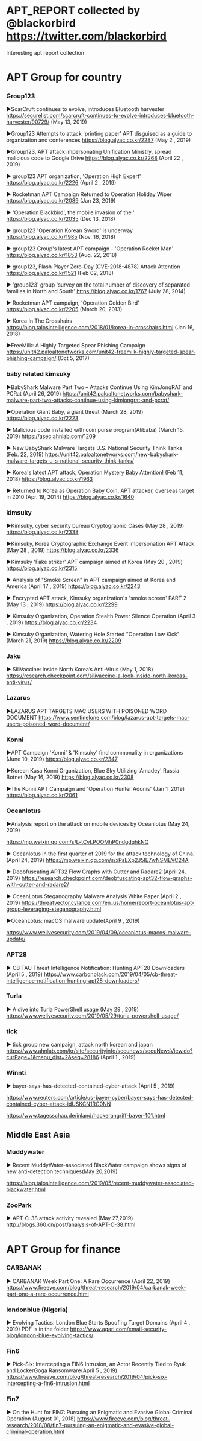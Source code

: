 # APT_REPORT collected by @blackorbird https://twitter.com/blackorbird 
Interesting apt report collection

# APT Group for country

### Group123

▶ScarCruft continues to evolve, introduces Bluetooth harvester
https://securelist.com/scarcruft-continues-to-evolve-introduces-bluetooth-harvester/90729/
(May 13, 2019)

▶Group123 Attempts to attack 'printing paper' APT disguised as a guide to organization and conferences
https://blog.alyac.co.kr/2287
(May 2 , 2019)

▶Group123, APT attack impersonating Unification Ministry, spread malicious code to Google Drive
https://blog.alyac.co.kr/2268
(April 22 , 2019)

▶ group123 APT organization, 'Operation High Expert'
https://blog.alyac.co.kr/2226
(April 2 , 2019)

▶ Rocketman APT Campaign Returned to Operation Holiday Wiper
https://blog.alyac.co.kr/2089
(Jan 23, 2019)

▶ 'Operation Blackbird', the mobile invasion of the '
https://blog.alyac.co.kr/2035
(Dec 13, 2018)

▶ group123 'Operation Korean Sword' is underway
https://blog.alyac.co.kr/1985
(Nov. 16, 2018)

▶ group123 Group's latest APT campaign - 'Operation Rocket Man'
https://blog.alyac.co.kr/1853
(Aug. 22, 2018)

▶ group123, Flash Player Zero-Day (CVE-2018-4878) Attack Attention
https://blog.alyac.co.kr/1521
(Feb 02, 2018)

▶ 'group123' group 'survey on the total number of discovery of separated families in North and South'
https://blog.alyac.co.kr/1767
(July 28, 2014)

▶ Rocketman APT campaign, 'Operation Golden Bird'
https://blog.alyac.co.kr/2205
(March 20, 2013)

▶ Korea In The Crosshairs
https://blog.talosintelligence.com/2018/01/korea-in-crosshairs.html
(Jan 16, 2018)

▶FreeMilk: A Highly Targeted Spear Phishing Campaign
https://unit42.paloaltonetworks.com/unit42-freemilk-highly-targeted-spear-phishing-campaign/
(Oct 5, 2017)


### baby related kimsuky

▶BabyShark Malware Part Two – Attacks Continue Using KimJongRAT and PCRat (April 26, 2019)
https://unit42.paloaltonetworks.com/babyshark-malware-part-two-attacks-continue-using-kimjongrat-and-pcrat/

▶Operation Giant Baby, a giant threat (March 28, 2019)
https://blog.alyac.co.kr/2223

▶ Malicious code installed with coin purse program(Alibaba) (March 15, 2019)
https://asec.ahnlab.com/1209

▶ New BabyShark Malware Targets U.S. National Security Think Tanks (Feb. 22, 2019)
https://unit42.paloaltonetworks.com/new-babyshark-malware-targets-u-s-national-security-think-tanks/

▶ Korea's latest APT attack, Operation Mystery Baby Attention! (Feb 11, 2018)
https://blog.alyac.co.kr/1963

▶ Returned to Korea as Operation Baby Coin, APT attacker, overseas target in 2010 (Apr. 19, 2014)
https://blog.alyac.co.kr/1640


### kimsuky

▶Kimsuky, cyber security bureau Cryptographic Cases (May 28 , 2019)
https://blog.alyac.co.kr/2338

▶Kimsuky, Korea Cryptographic Exchange Event Impersonation APT Attack (May 28 , 2019)
https://blog.alyac.co.kr/2336

▶Kimsuky  'Fake striker' APT campaign aimed at Korea (May 20 , 2019)
https://blog.alyac.co.kr/2315

▶ Analysis of "Smoke Screen" in APT campaign aimed at Korea and America (April 17 , 2019)
https://blog.alyac.co.kr/2243

▶ Encrypted APT attack, Kimsuky organization's 'smoke screen' PART 2 (May 13 , 2019)
https://blog.alyac.co.kr/2299

▶ Kimsuky Organization, Operation Stealth Power Silence Operation (April 3 , 2019)
https://blog.alyac.co.kr/2234

▶ Kimsuky Organization, Watering Hole Started "Operation Low Kick"(March 21, 2019)
https://blog.alyac.co.kr/2209

### Jaku

▶ SiliVaccine: Inside North Korea’s Anti-Virus (May 1, 2018)
https://research.checkpoint.com/silivaccine-a-look-inside-north-koreas-anti-virus/

### Lazarus
▶LAZARUS APT TARGETS MAC USERS WITH POISONED WORD DOCUMENT
https://www.sentinelone.com/blog/lazarus-apt-targets-mac-users-poisoned-word-document/


### Konni

▶APT Campaign 'Konni' & 'Kimsuky' find commonality in organizations (June 10, 2019)
https://blog.alyac.co.kr/2347

▶Korean Kusa Konni Organization, Blue Sky Utilizing 'Amadey' Russia Botnet  (May 16, 2019)
https://blog.alyac.co.kr/2308

▶The Konni APT Campaign and 'Operation Hunter Adonis' (Jan 1 ,2019)
https://blog.alyac.co.kr/2061

### Oceanlotus

▶Analysis report on the attack on mobile devices by Oceanlotus (May 24, 2019)

https://mp.weixin.qq.com/s/L-tCvLPOOMhP0ndgdqhkNQ

▶ Oceanlotus in the first quarter of 2019 for the attack technology of China.(April 24, 2019)
https://mp.weixin.qq.com/s/xPsEXp2J5IE7wNSMEVC24A

▶ Deobfuscating APT32 Flow Graphs with Cutter and Radare2 (April 24, 2019)
https://research.checkpoint.com/deobfuscating-apt32-flow-graphs-with-cutter-and-radare2/

▶ OceanLotus Steganography Malware Analysis White Paper (April 2 , 2019)
https://threatvector.cylance.com/en_us/home/report-oceanlotus-apt-group-leveraging-steganography.html

▶OceanLotus: macOS malware update(April 9 , 2019)

https://www.welivesecurity.com/2019/04/09/oceanlotus-macos-malware-update/

### APT28
▶ CB TAU Threat Intelligence Notification: Hunting APT28 Downloaders  (April 5 , 2019)
https://www.carbonblack.com/2019/04/05/cb-threat-intelligence-notification-hunting-apt28-downloaders/

### Turla
▶ A dive into Turla PowerShell usage (May 29 , 2019)
https://www.welivesecurity.com/2019/05/29/turla-powershell-usage/

### tick

▶ tick group new campaign, attack north korean and japan
https://www.ahnlab.com/kr/site/securityinfo/secunews/secuNewsView.do?curPage=1&menu_dist=2&seq=28186
(April 1 , 2019)

### Winnti

▶ bayer-says-has-detected-contained-cyber-attack (April 5 , 2019)

https://www.reuters.com/article/us-bayer-cyber/bayer-says-has-detected-contained-cyber-attack-idUSKCN1RG0NN

https://www.tagesschau.de/inland/hackerangriff-bayer-101.html

## Middle East Asia

### Muddywater

▶ Recent MuddyWater-associated BlackWater campaign shows signs of new anti-detection techniques(May 20,2019)

https://blog.talosintelligence.com/2019/05/recent-muddywater-associated-blackwater.html

### ZooPark

▶ APT-C-38 attack activity revealed (May 27,2019)
http://blogs.360.cn/post/analysis-of-APT-C-38.html

# APT Group for finance

### CARBANAK

▶ CARBANAK Week Part One: A Rare Occurrence (April 22, 2019)
https://www.fireeye.com/blog/threat-research/2019/04/carbanak-week-part-one-a-rare-occurrence.html

### londonblue (Nigeria)

▶ Evolving Tactics: London Blue Starts Spoofing Target Domains (April 4 , 2019)
PDF is in the folder
https://www.agari.com/email-security-blog/london-blue-evolving-tactics/

### Fin6
▶ Pick-Six: Intercepting a FIN6 Intrusion, an Actor Recently Tied to Ryuk and LockerGoga Ransomware(April 5 , 2019)
https://www.fireeye.com/blog/threat-research/2019/04/pick-six-intercepting-a-fin6-intrusion.html

### Fin7
▶ On the Hunt for FIN7: Pursuing an Enigmatic and Evasive Global Criminal Operation (August 01, 2018)
https://www.fireeye.com/blog/threat-research/2018/08/fin7-pursuing-an-enigmatic-and-evasive-global-criminal-operation.html


